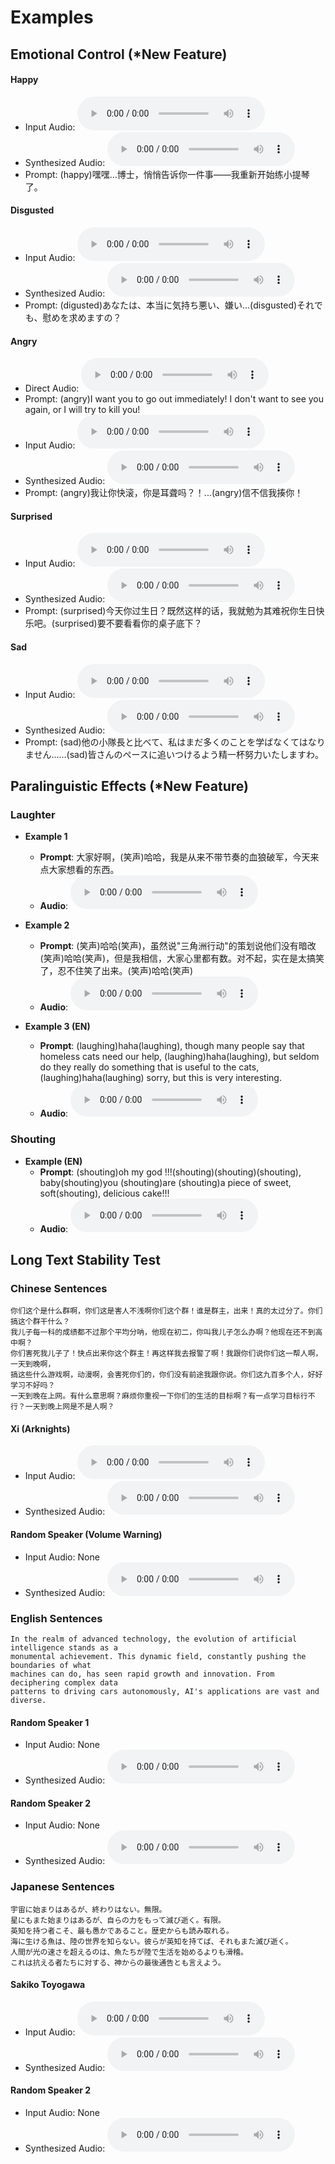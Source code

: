 # Examples

## Emotional Control (*New Feature)

#### Happy
- Input Audio: <audio controls preload="auto" src="https://demo-r2.speech.fish.audio/s1-20250920/zh/happy_refer.wav" />
- Synthesized Audio: <audio controls preload="auto" src="https://demo-r2.speech.fish.audio/s1-20250920/zh/happy.wav" />
- Prompt: (happy)嘿嘿...博士，悄悄告诉你一件事——我重新开始练小提琴了。

#### Disgusted
- Input Audio: <audio controls preload="auto" src="https://demo-r2.speech.fish.audio/s1-20250920/ja/ref.wav" />
- Synthesized Audio: <audio controls preload="auto" src="https://demo-r2.speech.fish.audio/s1-20250920/ja/disgusted.wav" />
- Prompt: (digusted)あなたは、本当に気持ち悪い、嫌い…(disgusted)それでも、慰めを求めますの？

#### Angry
- Direct Audio: <audio controls preload="auto" src="https://demo-r2.speech.fish.audio/s1-20250920/en/angry.wav" />
- Prompt: (angry)I want you to go out immediately! I don't want to see you again, or I will try to kill you!
- Input Audio: <audio controls preload="auto" src="https://demo-r2.speech.fish.audio/s1-20250920/zh/作战中4.wav" />
- Synthesized Audio: <audio controls preload="auto" src="https://demo-r2.speech.fish.audio/s1-20250920/zh/angry.wav" />
- Prompt: (angry)我让你快滚，你是耳聋吗？！...(angry)信不信我揍你！

#### Surprised
- Input Audio: <audio controls preload="auto" src="https://demo-r2.speech.fish.audio/s1-20250920/zh/ref1.wav" />
- Synthesized Audio: <audio controls preload="auto" src="https://demo-r2.speech.fish.audio/s1-20250920/zh/surprised.wav" />
- Prompt: (surprised)今天你过生日？既然这样的话，我就勉为其难祝你生日快乐吧。(surprised)要不要看看你的桌子底下？

#### Sad
- Input Audio: <audio controls preload="auto" src="https://demo-r2.speech.fish.audio/s1-20250920/ja/ref2.wav" />
- Synthesized Audio: <audio controls preload="auto" src="https://demo-r2.speech.fish.audio/s1-20250920/ja/sad.wav" />
- Prompt: (sad)他の小隊長と比べて、私はまだ多くのことを学ばなくてはなりません......(sad)皆さんのペースに追いつけるよう精一杯努力いたしますわ。

## Paralinguistic Effects (*New Feature)

### Laughter

- **Example 1**
  - **Prompt**: 大家好啊，(笑声)哈哈，我是从来不带节奏的血狼破军，今天来点大家想看的东西。
  - **Audio**: <audio controls preload="auto" src="https://demo-r2.speech.fish.audio/s1-20250920/zh/laugh1.wav" />

- **Example 2**
  - **Prompt**: (笑声)哈哈(笑声)，虽然说"三角洲行动"的策划说他们没有暗改(笑声)哈哈(笑声)，但是我相信，大家心里都有数。对不起，实在是太搞笑了，忍不住笑了出来。(笑声)哈哈(笑声)
  - **Audio**: <audio controls preload="auto" src="https://demo-r2.speech.fish.audio/s1-20250920/zh/laugh2.wav" />

- **Example 3 (EN)**
  - **Prompt**: (laughing)haha(laughing), though many people say that homeless cats need our help, (laughing)haha(laughing), but seldom do they really do something that is useful to the cats, (laughing)haha(laughing) sorry, but this is very interesting.
  - **Audio**: <audio controls preload="auto" src="https://demo-r2.speech.fish.audio/s1-20250920/en/laugh.wav" />

### Shouting

- **Example (EN)**
  - **Prompt**: (shouting)oh my god !!!(shouting)(shouting)(shouting), baby(shouting)you (shouting)are (shouting)a piece of sweet, soft(shouting), delicious cake!!!
  - **Audio**: <audio controls preload="auto" src="https://demo-r2.speech.fish.audio/s1-20250920/en/shout.wav" />

## Long Text Stability Test

### Chinese Sentences
```
你们这个是什么群啊，你们这是害人不浅啊你们这个群！谁是群主，出来！真的太过分了。你们搞这个群干什么？
我儿子每一科的成绩都不过那个平均分呐，他现在初二，你叫我儿子怎么办啊？他现在还不到高中啊？
你们害死我儿子了！快点出来你这个群主！再这样我去报警了啊！我跟你们说你们这一帮人啊，一天到晚啊，
搞这些什么游戏啊，动漫啊，会害死你们的，你们没有前途我跟你说。你们这九百多个人，好好学习不好吗？
一天到晚在上网。有什么意思啊？麻烦你重视一下你们的生活的目标啊？有一点学习目标行不行？一天到晚上网是不是人啊？
```

#### Xi (Arknights)
- Input Audio: <audio controls preload="auto" src="https://demo-r2.speech.fish.audio/s1-20250920/zh/ref1.wav" />
- Synthesized Audio: <audio controls preload="auto" src="https://demo-r2.speech.fish.audio/s1-20250920/zh/audio.wav" />

#### Random Speaker (Volume Warning)
- Input Audio: None
- Synthesized Audio: <audio controls preload="auto" src="https://demo-r2.speech.fish.audio/s1-20250920/zh/audio2.wav" />

### English Sentences

```
In the realm of advanced technology, the evolution of artificial intelligence stands as a 
monumental achievement. This dynamic field, constantly pushing the boundaries of what 
machines can do, has seen rapid growth and innovation. From deciphering complex data 
patterns to driving cars autonomously, AI's applications are vast and diverse.
```

#### Random Speaker 1
- Input Audio: None
- Synthesized Audio: <audio controls preload="auto" src="https://demo-r2.speech.fish.audio/s1-20250920/en/audio.wav" />

#### Random Speaker 2
- Input Audio: None
- Synthesized Audio: <audio controls preload="auto" src="https://demo-r2.speech.fish.audio/s1-20250920/en/audio2.wav" />

### Japanese Sentences

```
宇宙に始まりはあるが、終わりはない。無限。
星にもまた始まりはあるが、自らの力をもって滅び逝く。有限。
英知を持つ者こそ、最も愚かであること。歴史からも読み取れる。
海に生ける魚は、陸の世界を知らない。彼らが英知を持てば、それもまた滅び逝く。
人間が光の速さを超えるのは、魚たちが陸で生活を始めるよりも滑稽。
これは抗える者たちに対する、神からの最後通告とも言えよう。
```

#### Sakiko Toyogawa
- Input Audio: <audio controls preload="auto" src="https://demo-r2.speech.fish.audio/s1-20250920/ja/ref.wav" />
- Synthesized Audio: <audio controls preload="auto" src="https://demo-r2.speech.fish.audio/s1-20250920/ja/audio.wav" />

#### Random Speaker 2
- Input Audio: None
- Synthesized Audio: <audio controls preload="auto" src="https://demo-r2.speech.fish.audio/s1-20250920/ja/audio2.wav" />

